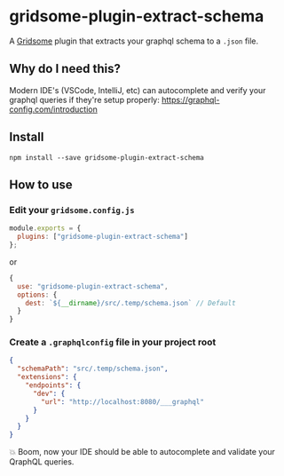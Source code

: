 # gridsome-plugin-extract-schema

A [Gridsome](https://gridsome.org/) plugin that extracts your graphql schema to a `.json` file.

## Why do I need this?

Modern IDE's (VSCode, IntelliJ, etc) can autocomplete and verify your graphql queries if they're setup properly:
https://graphql-config.com/introduction

## Install

`npm install --save gridsome-plugin-extract-schema`

## How to use

### Edit your `gridsome.config.js`

```javascript
module.exports = {
  plugins: ["gridsome-plugin-extract-schema"]
};
```

or

```javascript
{
  use: "gridsome-plugin-extract-schema",
  options: {
    dest: `${__dirname}/src/.temp/schema.json` // Default
  }
}
```

### Create a `.graphqlconfig` file in your project root

```json
{
  "schemaPath": "src/.temp/schema.json",
  "extensions": {
    "endpoints": {
      "dev": {
        "url": "http://localhost:8080/___graphql"
      }
    }
  }
}
```
💥 Boom, now your IDE should be able to autocomplete and validate your QraphQL queries.
